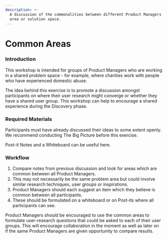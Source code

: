 ```yaml
---
description: >-
  A discussion of the commonalities between different Product Managers problem
  area or solution space.
---
```


# Common Areas

### Introduction

This workshop is intended for groups of Product Managers who are working in a shared problem space - for example, where charities work with people who have experienced domestic abuse.

The idea behind this exercise is to promote a discussion amongst participants on where their user research might converge or whether they have a shared user group. This workshop can help to encourage a shared experience during the Discovery phase. 

### Required Materials

Participants must have already discussed their ideas to some extent openly. We recommend conducting The Big Picture before this exercise.

Post-it Notes and a Whiteboard can be useful here. 

### Workflow

1. Compare notes from previous discussion and look for areas which are common between all Product Managers.
2. This may not necessarily be the same problem area but could involve similar research techniques, user groups or inspirations.
3. Product Managers should each suggest an item which they believe is common between all participants. 
4. These should be formulated on a whiteboard or on Post-its where all participants can see. 

Product Managers should be encouraged to use the common areas to formulate user-research questions that could be asked to each of their user groups. This will encourage collaboration in the moment as well as later on if the same Product Managers are given opportunity to compare results. 

### 

